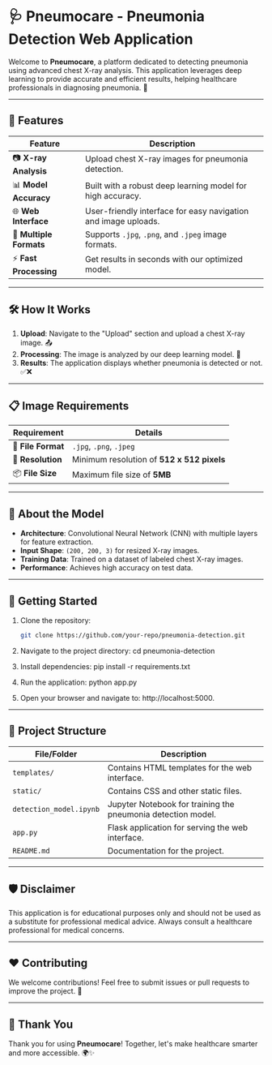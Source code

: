 
# 🩺 Pneumocare - Pneumonia Detection Web Application

Welcome to **Pneumocare**, a platform dedicated to detecting pneumonia using advanced chest X-ray analysis. This application leverages deep learning to provide accurate and efficient results, helping healthcare professionals in diagnosing pneumonia. 🌟

---

## 🌟 Features

| Feature                | Description                                                                 |
|------------------------|-----------------------------------------------------------------------------|
| 📷 **X-ray Analysis**  | Upload chest X-ray images for pneumonia detection.                         |
| 📊 **Model Accuracy**  | Built with a robust deep learning model for high accuracy.                 |
| 🌐 **Web Interface**   | User-friendly interface for easy navigation and image uploads.             |
| 📁 **Multiple Formats**| Supports `.jpg`, `.png`, and `.jpeg` image formats.                        |
| ⚡ **Fast Processing**  | Get results in seconds with our optimized model.                          |

---

## 🛠️ How It Works

1. **Upload**: Navigate to the "Upload" section and upload a chest X-ray image. 📤
2. **Processing**: The image is analyzed by our deep learning model. 🧠
3. **Results**: The application displays whether pneumonia is detected or not. ✅❌

---

## 📋 Image Requirements

| Requirement            | Details                                                                   |
|------------------------|---------------------------------------------------------------------------|
| 📂 **File Format**     | `.jpg`, `.png`, `.jpeg`                                                   |
| 📏 **Resolution**      | Minimum resolution of **512 x 512 pixels**                                |
| 📦 **File Size**       | Maximum file size of **5MB**                                              |

---

## 🧠 About the Model

- **Architecture**: Convolutional Neural Network (CNN) with multiple layers for feature extraction.
- **Input Shape**: `(200, 200, 3)` for resized X-ray images.
- **Training Data**: Trained on a dataset of labeled chest X-ray images.
- **Performance**: Achieves high accuracy on test data.

---

## 🚀 Getting Started

1. Clone the repository:
   ```bash
   git clone https://github.com/your-repo/pneumonia-detection.git

2. Navigate to the project directory:
    cd pneumonia-detection

3. Install dependencies:
    pip install -r requirements.txt

4. Run the application:
    python app.py

5. Open your browser and navigate to:
    http://localhost:5000.

---

## 📂 Project Structure

| File/Folder             | Description                                                              |
|-------------------------|--------------------------------------------------------------------------|
| `templates/`            | Contains HTML templates for the web interface.                          |
| `static/`               | Contains CSS and other static files.                                    |
| `detection_model.ipynb` | Jupyter Notebook for training the pneumonia detection model.             |
| `app.py`                | Flask application for serving the web interface.                        |
| `README.md`             | Documentation for the project.                                          |

---

## 🛡️ Disclaimer

This application is for educational purposes only and should not be used as a substitute for professional medical advice. Always consult a healthcare professional for medical concerns.

---

## ❤️ Contributing

We welcome contributions! Feel free to submit issues or pull requests to improve the project. 🙌

---

## 🌟 Thank You

Thank you for using **Pneumocare**! Together, let's make healthcare smarter and more accessible. 🌍✨
